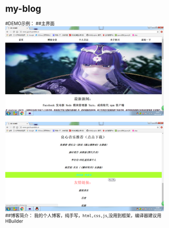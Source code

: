 # my-blog
#DEMO示例：
##主界面
<br>![](https://github.com/6688jingtian/my-blog/raw/master/img/one.png)</br>
<br>![](https://github.com/6688jingtian/my-blog/raw/master/img/two.png)</br>
##博客简介：
我的个人博客，纯手写，`html,css,js`,没用到框架，编译器建议用HBuilder
